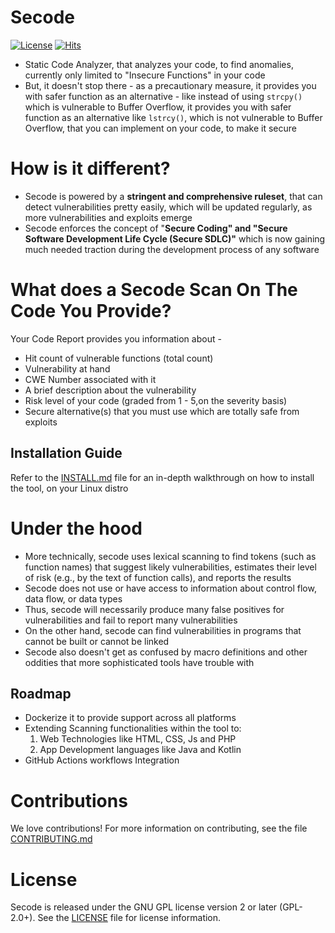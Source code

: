 # Secode

[![License](https://img.shields.io/badge/License-Apache_2.0-blue.svg)](https://opensource.org/licenses/Apache-2.0) [![Hits](https://hits.seeyoufarm.com/api/count/incr/badge.svg?url=https%3A%2F%2Fgithub.com%2FAliasgarSabunwala%2FSecode%2F&count_bg=%2379C83D&title_bg=%23555555&icon=&icon_color=%23E7E7E7&title=TOOL+VIEWS&edge_flat=false)](https://hits.seeyoufarm.com)

- Static Code Analyzer, that analyzes your code, to find anomalies, currently only limited to "Insecure Functions" in your code
- But, it doesn't stop there - as a precautionary measure, it provides you with safer function as an alternative - like instead of using `strcpy()` which is vulnerable to Buffer Overflow, it provides you with safer function as an alternative like `lstrcy()`, which is not vulnerable to Buffer Overflow, that you can implement on your code, to make it secure

# How is it different?
- Secode is powered by a **stringent and comprehensive ruleset**, that can detect vulnerabilities pretty easily, which will be updated regularly, 
as more vulnerabilities and exploits emerge
- Secode enforces the concept of "**Secure Coding" and "Secure Software Development Life Cycle (Secure SDLC)"** which is now gaining much needed traction during the 
development process of any software


# What does a Secode Scan On The Code You Provide?
Your Code Report provides you information about -

- Hit count of vulnerable functions (total count)
- Vulnerability at hand
- CWE Number associated with it
- A brief description about the vulnerability
- Risk level of your code (graded from 1 - 5,on the severity basis)
- Secure alternative(s) that you must use which are totally safe from exploits


## Installation Guide
Refer to the [INSTALL.md](INSTALL.md) file for an in-depth walkthrough on how to install the tool, on your Linux distro


# Under the hood
- More technically, secode uses lexical scanning to find tokens (such as function names) that suggest likely vulnerabilities, estimates their level of risk (e.g., by the text of function calls), and reports the results
- Secode does not use or have access to information about control flow, data flow, or data types
- Thus, secode will necessarily produce many false positives for vulnerabilities and fail to report many vulnerabilities
- On the other hand, secode can find vulnerabilities in programs that cannot be built or cannot be linked
- Secode also doesn't get as confused by macro definitions and other oddities that more sophisticated tools have trouble with


## Roadmap
- Dockerize it to provide support across all platforms
- Extending Scanning functionalities within the tool to: 
    1. Web Technologies like HTML, CSS, Js and PHP
    2. App Development languages like Java and Kotlin
- GitHub Actions workflows Integration


# Contributions
We love contributions! For more information on contributing, see the file [CONTRIBUTING.md](CONTRIBUTING.md)


# License
Secode is released under the GNU GPL license version 2 or later (GPL-2.0+). See the [LICENSE](LICENSE) file for license information.
